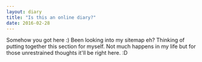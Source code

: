 ```yaml
---
layout: diary
title: "Is this an online diary?"
date: 2016-02-28
---
```


Somehow you got here :)
Been looking into my sitemap eh?
Thinking of putting together this section for myself.
Not much happens in my life but for those unrestrained thoughts it'll be right here. :D
